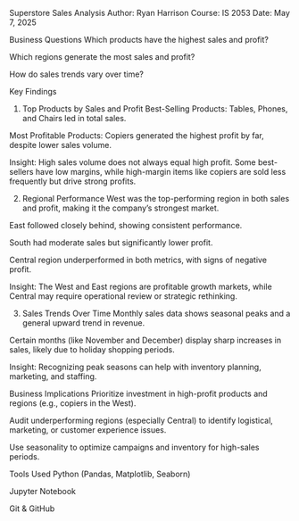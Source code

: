  Superstore Sales Analysis
Author: Ryan Harrison
Course: IS 2053
Date: May 7, 2025

 Business Questions
Which products have the highest sales and profit?

Which regions generate the most sales and profit?

How do sales trends vary over time?

 Key Findings
1.  Top Products by Sales and Profit
Best-Selling Products: Tables, Phones, and Chairs led in total sales.

Most Profitable Products: Copiers generated the highest profit by far, despite lower sales volume.

Insight: High sales volume does not always equal high profit. Some best-sellers have low margins, while high-margin items like copiers are sold less frequently but drive strong profits.

2.  Regional Performance
West was the top-performing region in both sales and profit, making it the company’s strongest market.

East followed closely behind, showing consistent performance.

South had moderate sales but significantly lower profit.

Central region underperformed in both metrics, with signs of negative profit.

Insight: The West and East regions are profitable growth markets, while Central may require operational review or strategic rethinking.

3.  Sales Trends Over Time
Monthly sales data shows seasonal peaks and a general upward trend in revenue.

Certain months (like November and December) display sharp increases in sales, likely due to holiday shopping periods.

Insight: Recognizing peak seasons can help with inventory planning, marketing, and staffing.

 Business Implications
Prioritize investment in high-profit products and regions (e.g., copiers in the West).

Audit underperforming regions (especially Central) to identify logistical, marketing, or customer experience issues.

Use seasonality to optimize campaigns and inventory for high-sales periods.

Tools Used
Python (Pandas, Matplotlib, Seaborn)

Jupyter Notebook

Git & GitHub